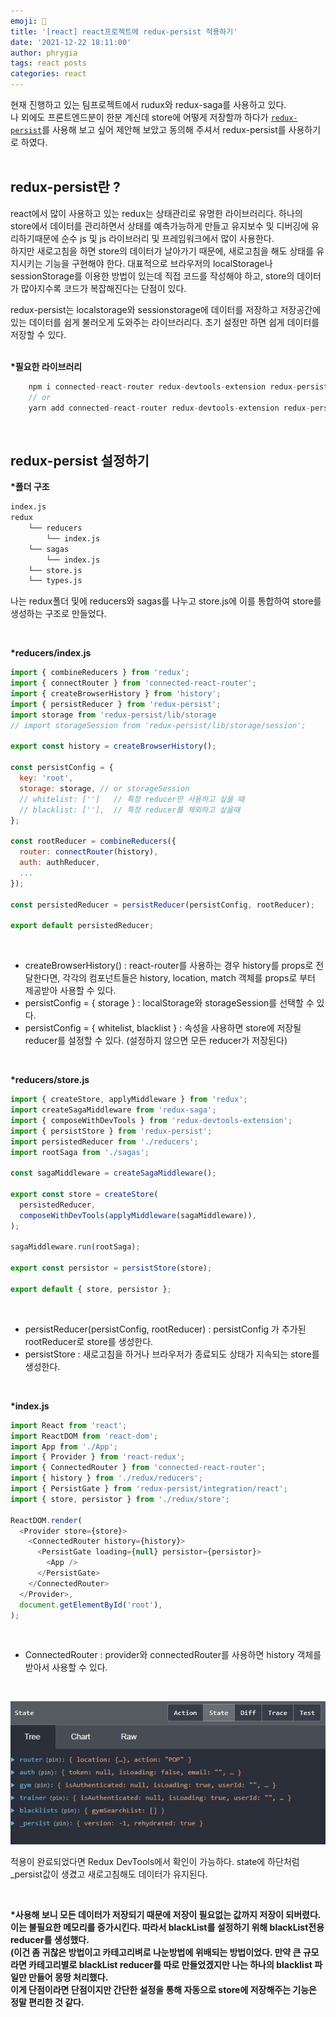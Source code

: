 ```yaml
---
emoji: 📓
title: '[react] react프로젝트에 redux-persist 적용하기'
date: '2021-12-22 18:11:00'
author: phrygia
tags: react posts
categories: react
---
```


현재 진행하고 있는 팀프로젝트에서 rudux와 redux-saga를 사용하고 있다. <br>
나 외에도 프론트엔드분이 한분 계신데 store에 어떻게 저장할까 하다가 <a href="https://github.com/rt2zz/redux-persist" target="_blank">`redux-persist`</a>를 사용해 보고 싶어 제안해 보았고 동의해 주셔서 redux-persist를 사용하기로 하였다.<br><br>

## redux-persist란 ?

react에서 많이 사용하고 있는 redux는 상태관리로 유명한 라이브러리다. 하나의 store에서 데이터를 관리하면서 상태를 예측가능하게 만들고 유지보수 및 디버깅에 유리하기때문에 순수 js 및 js 라이브러리 및 프레임워크에서 많이 사용한다. <br>
하지만 새로고침을 하면 store의 데이터가 날아가기 때문에, 새로고침을 해도 상태를 유지시키는 기능을 구현해야 한다.
대표적으로 브라우저의 localStorage나 sessionStorage를 이용한 방법이 있는데 직접 코드를 작성해야 하고, store의 데이터가 많아지수록 코드가 복잡해진다는 단점이 있다. <br>

redux-persist는 localstorage와 sessionstorage에 데이터를 저장하고 저장공간에 있는 데이터를 쉽게 불러오게 도와주는 라이브러리다. 초기 설정만 하면 쉽게 데이터를 저장할 수 있다. <br> <br>

**\*필요한 라이브러리**

```js
    npm i connected-react-router redux-devtools-extension redux-persist history
    // or
    yarn add connected-react-router redux-devtools-extension redux-persist history
```

<br>

## redux-persist 설정하기

**\*폴더 구조**

```bash
index.js
redux
    └── reducers
        └── index.js
    └── sagas
        └── index.js
    └── store.js
    └── types.js
```

나는 redux폴더 및에 reducers와 sagas를 나누고 store.js에 이를 통합하여 store를 생성하는 구조로 만들었다.

<br>

**\*reducers/index.js**

```js
import { combineReducers } from 'redux';
import { connectRouter } from 'connected-react-router';
import { createBrowserHistory } from 'history';
import { persistReducer } from 'redux-persist';
import storage from 'redux-persist/lib/storage
// import storageSession from 'redux-persist/lib/storage/session';

export const history = createBrowserHistory();

const persistConfig = {
  key: 'root',
  storage: storage, // or storageSession
  // whitelist: ['']   // 특정 reducer만 사용하고 싶을 때
  // blacklist: [''],  // 특정 reducer를 제외하고 싶을때
};

const rootReducer = combineReducers({
  router: connectRouter(history),
  auth: authReducer,
  ...
});

const persistedReducer = persistReducer(persistConfig, rootReducer);

export default persistedReducer;

```

<br>

- createBrowserHistory() : react-router를 사용하는 경우 history를 props로 전달한다면, 각각의 컴포넌트들은 history, location, match 객체를 props로 부터 제공받아 사용할 수 있다.
- persistConfig = { storage } : localStorage와 storageSession를 선택할 수 있다.
- persistConfig = { whitelist, blacklist } : 속성을 사용하면 store에 저장될 reducer를 설정할 수 있다. (설정하지 않으면 모든 reducer가 저장된다)

<br>

**\*reducers/store.js**

```js
import { createStore, applyMiddleware } from 'redux';
import createSagaMiddleware from 'redux-saga';
import { composeWithDevTools } from 'redux-devtools-extension';
import { persistStore } from 'redux-persist';
import persistedReducer from './reducers';
import rootSaga from './sagas';

const sagaMiddleware = createSagaMiddleware();

export const store = createStore(
  persistedReducer,
  composeWithDevTools(applyMiddleware(sagaMiddleware)),
);

sagaMiddleware.run(rootSaga);

export const persistor = persistStore(store);

export default { store, persistor };
```

<br>

- persistReducer(persistConfig, rootReducer) : persistConfig 가 추가된 rootReducer로 store를 생성한다.
- persistStore : 새로고침을 하거나 브라우저가 종료되도 상태가 지속되는 store를 생성한다.

<br>

**\*index.js**

```js
import React from 'react';
import ReactDOM from 'react-dom';
import App from './App';
import { Provider } from 'react-redux';
import { ConnectedRouter } from 'connected-react-router';
import { history } from './redux/reducers';
import { PersistGate } from 'redux-persist/integration/react';
import { store, persistor } from './redux/store';

ReactDOM.render(
  <Provider store={store}>
    <ConnectedRouter history={history}>
      <PersistGate loading={null} persistor={persistor}>
        <App />
      </PersistGate>
    </ConnectedRouter>
  </Provider>,
  document.getElementById('root'),
);
```

<br>

- ConnectedRouter : provider와 connectedRouter를 사용하면 history 객체를 받아서 사용할 수 있다.

<br>

![redux 크롬 개발자](img/2021-12-22.react-redux-persist1.jpg)

적용이 완료되었다면 Redux DevTools에서 확인이 가능하다. state에 하단처럼 \_persist값이 생겼고 새로고침해도 데이터가 유지된다.

<br>

**\*사용해 보니 모든 데이터가 저장되기 때문에 저장이 필요없는 값까지 저장이 되버렸다. <br>이는 불필요한 메모리를 증가시킨다. 따라서 blackList를 설정하기 위해 blackList전용 reducer를 생성했다. <br>(이건 좀 귀찮은 방법이고 카테고리벼로 나눈방법에 위배되는 방법이었다. 만약 큰 규모라면 카테고리별로 blackList reducer를 따로 만들었겠지만 나는 하나의 blacklist 파일만 만들어 몽땅 처리했다. <br> 이게 단점이라면 단점이지만 간단한 설정을 통해 자동으로 store에 저장해주는 기능은 정말 편리한 것 같다.**
<br>

```toc

```
